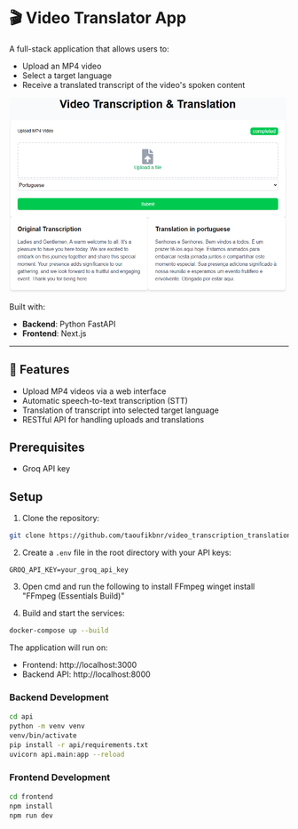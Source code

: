 # 🎬 Video Translator App

A full-stack application that allows users to:
- Upload an MP4 video
- Select a target language
- Receive a translated transcript of the video's spoken content

<img src="./frontend/public/main.png" alt="desktop" width="500"/>

Built with:
- **Backend**: Python FastAPI
- **Frontend**: Next.js
---

## 🚀 Features

- Upload MP4 videos via a web interface
- Automatic speech-to-text transcription (STT)
- Translation of transcript into selected target language
- RESTful API for handling uploads and translations

## Prerequisites
- Groq API key

## Setup
1. Clone the repository:
```bash
git clone https://github.com/taoufikbnr/video_transcription_translation.git
```
2. Create a `.env` file in the root directory with your API keys:
```
GROQ_API_KEY=your_groq_api_key
```
3. Open cmd and run the following to install FFmpeg
winget install "FFmpeg (Essentials Build)"

4. Build and start the services:
```bash
docker-compose up --build
```
The application will run on:
- Frontend: http://localhost:3000
- Backend API: http://localhost:8000



### Backend Development
```bash
cd api
python -m venv venv
venv/bin/activate
pip install -r api/requirements.txt
uvicorn api.main:app --reload
```

### Frontend Development
```bash
cd frontend
npm install
npm run dev
```

